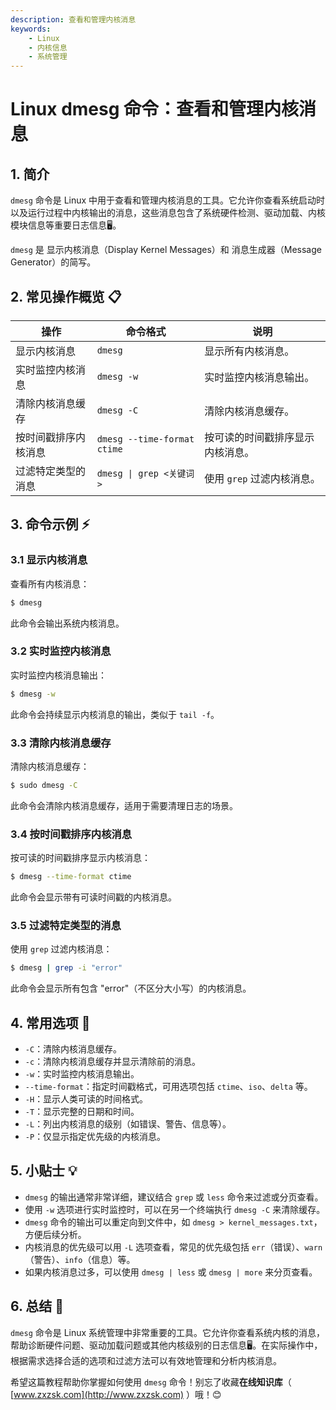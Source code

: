 ```yaml
---
description: 查看和管理内核消息
keywords:
    - Linux
    - 内核信息
    - 系统管理
---
```


# Linux dmesg 命令：查看和管理内核消息

## 1. 简介

`dmesg` 命令是 Linux 中用于查看和管理内核消息的工具。它允许你查看系统启动时以及运行过程中内核输出的消息，这些消息包含了系统硬件检测、驱动加载、内核模块信息等重要日志信息🖥️。

`dmesg` 是 显示内核消息（Display Kernel Messages）和 消息生成器（Message Generator）的简写。 

## 2. 常见操作概览 📋

| 操作                    | 命令格式                           | 说明                                 |
|-------------------------|-----------------------------------|--------------------------------------|
| 显示内核消息            | `dmesg`                           | 显示所有内核消息。                   |
| 实时监控内核消息        | `dmesg -w`                        | 实时监控内核消息输出。               |
| 清除内核消息缓存        | `dmesg -C`                        | 清除内核消息缓存。                   |
| 按时间戳排序内核消息    | `dmesg --time-format ctime`       | 按可读的时间戳排序显示内核消息。     |
| 过滤特定类型的消息      | `dmesg \| grep <关键词>`            | 使用 `grep` 过滤内核消息。           |

## 3. 命令示例 ⚡

### 3.1 显示内核消息

查看所有内核消息：

```bash
$ dmesg
```

此命令会输出系统内核消息。

### 3.2 实时监控内核消息

实时监控内核消息输出：

```bash
$ dmesg -w
```

此命令会持续显示内核消息的输出，类似于 `tail -f`。

### 3.3 清除内核消息缓存

清除内核消息缓存：

```bash
$ sudo dmesg -C
```

此命令会清除内核消息缓存，适用于需要清理日志的场景。

### 3.4 按时间戳排序内核消息

按可读的时间戳排序显示内核消息：

```bash
$ dmesg --time-format ctime
```

此命令会显示带有可读时间戳的内核消息。

### 3.5 过滤特定类型的消息

使用 `grep` 过滤内核消息：

```bash
$ dmesg | grep -i "error"
```

此命令会显示所有包含 "error"（不区分大小写）的内核消息。

## 4. 常用选项 📝

- `-C`：清除内核消息缓存。
- `-c`：清除内核消息缓存并显示清除前的消息。
- `-w`：实时监控内核消息输出。
- `--time-format`：指定时间戳格式，可用选项包括 `ctime`、`iso`、`delta` 等。
- `-H`：显示人类可读的时间格式。
- `-T`：显示完整的日期和时间。
- `-L`：列出内核消息的级别（如错误、警告、信息等）。
- `-P`：仅显示指定优先级的内核消息。

## 5. 小贴士 💡

- `dmesg` 的输出通常非常详细，建议结合 `grep` 或 `less` 命令来过滤或分页查看。
- 使用 `-w` 选项进行实时监控时，可以在另一个终端执行 `dmesg -C` 来清除缓存。
- `dmesg` 命令的输出可以重定向到文件中，如 `dmesg > kernel_messages.txt`，方便后续分析。
- 内核消息的优先级可以用 `-L` 选项查看，常见的优先级包括 `err`（错误）、`warn`（警告）、`info`（信息）等。
- 如果内核消息过多，可以使用 `dmesg | less` 或 `dmesg | more` 来分页查看。

## 6. 总结 🎯

`dmesg` 命令是 Linux 系统管理中非常重要的工具。它允许你查看系统内核的消息，帮助诊断硬件问题、驱动加载问题或其他内核级别的日志信息🖥️。在实际操作中，根据需求选择合适的选项和过滤方法可以有效地管理和分析内核消息。

希望这篇教程帮助你掌握如何使用 `dmesg` 命令！别忘了收藏**在线知识库**（ [www.zxzsk.com](http://www.zxzsk.com) ）哦！😊